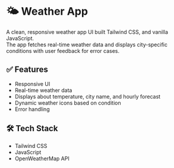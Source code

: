 # 🌤️ Weather App

A clean, responsive weather app UI built Tailwind CSS, and vanilla JavaScript.  
The app fetches real-time weather data and displays city-specific conditions with user feedback for error cases.

## ✅ Features

- Responsive UI
- Real-time weather data
- Displays about temperature, city name, and hourly forecast
- Dynamic weather icons based on condition
- Error handling

## 🛠️ Tech Stack

- Tailwind CSS
- JavaScript
- OpenWeatherMap API
